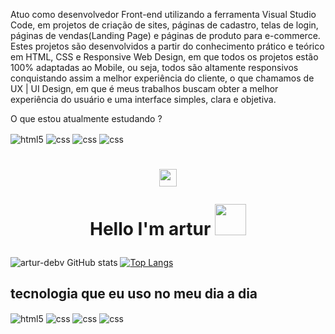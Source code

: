 Atuo como desenvolvedor Front-end utilizando a ferramenta Visual Studio Code, em projetos de criação de sites, páginas de cadastro, telas de login, páginas de vendas(Landing Page) e páginas de produto para e-commerce. Estes projetos são desenvolvidos a partir do conhecimento prático e teórico em HTML, CSS e Responsive Web Design, em que todos os projetos estão 100% adaptadas ao Mobile, ou seja, todos são altamente responsivos conquistando assim a melhor experiência do cliente, o que chamamos de UX | UI Design, em que é meus trabalhos buscam obter a melhor experiência do usuário e uma interface simples, clara e objetiva.


O que estou atualmente estudando ?
<div style="display: block">
<img align="center" alt="html5" src="https://img.shields.io/badge/HTML5-E34F26?style=for-the-badge&logo=html5&logoColor=white" />
<img align="center" alt="css" src="https://img.shields.io/badge/CSS3-1572B6?style=for-the-badge&logo=css3&logoColor=white" />
<img align="center" alt="css" src="https://img.shields.io/badge/Bootstrap-563D7C?style=for-the-badge&logo=bootstrap&logoColor=white" />
<img align="center" alt="css" src="https://img.shields.io/badge/GIT-E44C30?style=for-the-badge&logo=git&logoColor=white" />











<h1 align="center">
<img src="https://media.giphy.com/media/hvRJCLFzcasrR4ia7z/giphy.gif" width="28">
  
Hello I'm artur  <img src="https://media.giphy.com/media/12oufCB0MyZ1Go/giphy.gif" width="50">
</h1>



![artur-debv GitHub stats](https://github-readme-stats.vercel.app/api?username=artur-debv&show_icons=true&theme=radical) [![Top Langs](https://github-readme-stats.vercel.app/api/top-langs/?username=artur-debv&layout=compact)](https://github.com/artur-debv/github-readme-stats)


  ## tecnologia que eu uso no meu dia a dia
  
<div style="display: inline_block">
  <img align="center" alt="html5" src="https://img.shields.io/badge/HTML5-E34F26?style=for-the-badge&logo=html5&logoColor=white" />
  <img align="center" alt="css" src="https://img.shields.io/badge/CSS3-1572B6?style=for-the-badge&logo=css3&logoColor=white" />
  <img align="center" alt="css" src="https://img.shields.io/badge/Bootstrap-563D7C?style=for-the-badge&logo=bootstrap&logoColor=white" />
  <img align="center" alt="css" src="https://img.shields.io/badge/GIT-E44C30?style=for-the-badge&logo=git&logoColor=white" />
  
  
 
  
  
 


